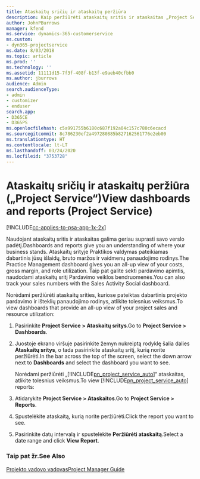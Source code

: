 ```yaml
---
title: Ataskaitų sričių ir ataskaitų peržiūra
description: Kaip peržiūrėti ataskaitų sritis ir ataskaitas „Project Service“
author: JohnPBurrows
manager: kfend
ms.service: dynamics-365-customerservice
ms.custom:
- dyn365-projectservice
ms.date: 8/03/2018
ms.topic: article
ms.prod: ''
ms.technology: ''
ms.assetid: 11111d15-7f3f-408f-b13f-e9aeb40cfbb0
ms.author: jburrows
audience: Admin
search.audienceType:
- admin
- customizer
- enduser
search.app:
- D365CE
- D365PS
ms.openlocfilehash: c5a991755b6180c687f192a04c157c780c6ecacd
ms.sourcegitcommit: 8c786230ef2a497280885b827162561776e2eb00
ms.translationtype: HT
ms.contentlocale: lt-LT
ms.lasthandoff: 03/24/2020
ms.locfileid: "3753728"
---
```

# <a name="view-dashboards-and-reports-project-service"></a><span data-ttu-id="050ea-103">Ataskaitų sričių ir ataskaitų peržiūra („Project Service“)</span><span class="sxs-lookup"><span data-stu-id="050ea-103">View dashboards and reports (Project Service)</span></span>

[!INCLUDE[cc-applies-to-psa-app-1x-2x](../includes/cc-applies-to-psa-app-1x-2x.md)]

<span data-ttu-id="050ea-104">Naudojant ataskaitų sritis ir ataskaitas galima geriau suprasti savo verslo padėtį.</span><span class="sxs-lookup"><span data-stu-id="050ea-104">Dashboards and reports give you an understanding of where your business stands.</span></span> <span data-ttu-id="050ea-105">Ataskaitų srityje Praktikos valdymas pateikiamas dabartinis jūsų išlaidų, bruto maržos ir vaidmenų panaudojimo rodinys.</span><span class="sxs-lookup"><span data-stu-id="050ea-105">The Practice Management dashboard gives you an all-up view of your costs, gross margin, and role utilization.</span></span> <span data-ttu-id="050ea-106">Taip pat galite sekti pardavimo apimtis, naudodami ataskaitų sritį Pardavimo veiklos bendruomenės.</span><span class="sxs-lookup"><span data-stu-id="050ea-106">You can also track your sales numbers with the Sales Activity Social dashboard.</span></span>  
  
 <span data-ttu-id="050ea-107">Norėdami peržiūrėti ataskaitų srities, kuriose pateiktas dabartinis projekto pardavimo ir išteklių panaudojimo rodinys, atlikite tolesnius veiksmus.</span><span class="sxs-lookup"><span data-stu-id="050ea-107">To view dashboards that provide an all-up view of your project sales and resource utilization:</span></span>  
  
1. <span data-ttu-id="050ea-108">Pasirinkite **Project Service > Ataskaitų sritys**.</span><span class="sxs-lookup"><span data-stu-id="050ea-108">Go to **Project Service > Dashboards**.</span></span>  
  
2. <span data-ttu-id="050ea-109">Juostoje ekrano viršuje pasirinkite žemyn nukreiptą rodyklę šalia dalies **Ataskaitų sritys**, o tada pasirinkite ataskaitų sritį, kurią norite peržiūrėti.</span><span class="sxs-lookup"><span data-stu-id="050ea-109">In the bar across the top of the screen, select the down arrow next to **Dashboards** and select the dashboard you want to see.</span></span>  
  
   <span data-ttu-id="050ea-110">Norėdami peržiūrėti „[!INCLUDE[pn_project_service_auto](../includes/pn-project-service-auto.md)]“ ataskaitas, atlikite tolesnius veiksmus.</span><span class="sxs-lookup"><span data-stu-id="050ea-110">To view [!INCLUDE[pn_project_service_auto](../includes/pn-project-service-auto.md)] reports:</span></span>  
  
3. <span data-ttu-id="050ea-111">Atidarykite **Project Service > Ataskaitos**.</span><span class="sxs-lookup"><span data-stu-id="050ea-111">Go to **Project Service > Reports**.</span></span>  
  
4. <span data-ttu-id="050ea-112">Spustelėkite ataskaitą, kurią norite peržiūrėti.</span><span class="sxs-lookup"><span data-stu-id="050ea-112">Click the report you want to see.</span></span>  
  
5. <span data-ttu-id="050ea-113">Pasirinkite datų intervalą ir spustelėkite **Peržiūrėti ataskaitą**.</span><span class="sxs-lookup"><span data-stu-id="050ea-113">Select a date range and click **View Report**.</span></span>  
  
### <a name="see-also"></a><span data-ttu-id="050ea-114">Taip pat žr.</span><span class="sxs-lookup"><span data-stu-id="050ea-114">See Also</span></span>  
 [<span data-ttu-id="050ea-115">Projekto vadovo vadovas</span><span class="sxs-lookup"><span data-stu-id="050ea-115">Project Manager Guide</span></span>](../project-service/project-manager-guide.md)
